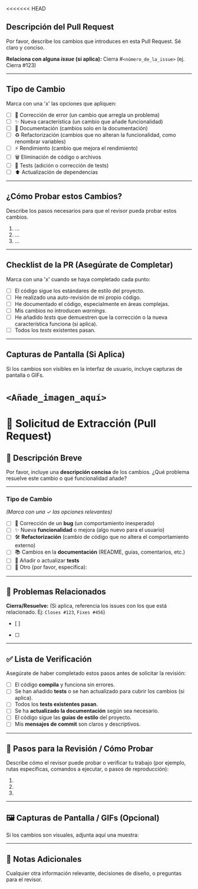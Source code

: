 <<<<<<< HEAD
## Descripción del Pull Request

Por favor, describe los cambios que introduces en esta Pull Request. Sé claro y conciso.

**Relaciona con alguna *issue* (si aplica):**
Cierra #`<número_de_la_issue>` (ej. Cierra #123)

---

## Tipo de Cambio

Marca con una 'x' las opciones que apliquen:

- [ ] 🐛 Corrección de error (un cambio que arregla un problema)
- [ ] ✨ Nueva característica (un cambio que añade funcionalidad)
- [ ] 📝 Documentación (cambios solo en la documentación)
- [ ] ♻️ Refactorización (cambios que no alteran la funcionalidad, como renombrar variables)
- [ ] ⚡ Rendimiento (cambio que mejora el rendimiento)
- [ ] 🗑️ Eliminación de código o archivos
- [ ] 🧪 Tests (adición o corrección de tests)
- [ ] ⬆️ Actualización de dependencias

---

## ¿Cómo Probar estos Cambios?

Describe los pasos necesarios para que el revisor pueda probar estos cambios.

1. ...
2. ...
3. ...

---

## Checklist de la PR (Asegúrate de Completar)

Marca con una 'x' cuando se haya completado cada punto:

- [ ] El código sigue los estándares de estilo del proyecto.
- [ ] He realizado una auto-revisión de mi propio código.
- [ ] He documentado el código, especialmente en áreas complejas.
- [ ] Mis cambios no introducen *warnings*.
- [ ] He añadido *tests* que demuestren que la corrección o la nueva característica funciona (si aplica).
- [ ] Todos los *tests* existentes pasan.

---

## Capturas de Pantalla (Si Aplica)

Si los cambios son visibles en la interfaz de usuario, incluye capturas de pantalla o GIFs.

`<Añade_imagen_aquí>`
=======
# 🚀 Solicitud de Extracción (Pull Request)

## 📝 Descripción Breve
Por favor, incluye una **descripción concisa** de los cambios. ¿Qué problema resuelve este cambio o qué funcionalidad añade?

---

### Tipo de Cambio
*(Marca con una $\checkmark$ las opciones relevantes)*

- [ ] 🐛 Corrección de un **bug** (un comportamiento inesperado)
- [ ] ✨ Nueva **funcionalidad** o mejora (algo nuevo para el usuario)
- [ ] 🛠️ **Refactorización** (cambio de código que no altera el comportamiento externo)
- [ ] 📚 Cambios en la **documentación** (README, guías, comentarios, etc.)
- [ ] 🧪 Añadir o actualizar **tests**
- [ ] 🧹 Otro (por favor, especifica):

---

## 🔗 Problemas Relacionados
**Cierra/Resuelve:** (Si aplica, referencia los issues con los que está relacionado. Ej: `Closes #123`, `Fixes #456`)
- [ ]
- [ ]

---

## ✅ Lista de Verificación
Asegúrate de haber completado estos pasos antes de solicitar la revisión:

- [ ] El código **compila** y funciona sin errores.
- [ ] Se han añadido **tests** o se han actualizado para cubrir los cambios (si aplica).
- [ ] Todos los **tests existentes pasan**.
- [ ] Se ha **actualizado la documentación** según sea necesario.
- [ ] El código sigue las **guías de estilo** del proyecto.
- [ ] Mis **mensajes de commit** son claros y descriptivos.

---

## 🧪 Pasos para la Revisión / Cómo Probar
Describe cómo el revisor puede probar o verificar tu trabajo (por ejemplo, rutas específicas, comandos a ejecutar, o pasos de reproducción):

1.
2.
3.

---

## 🖼️ Capturas de Pantalla / GIFs (Opcional)
Si los cambios son visuales, adjunta aquí una muestra:

---

## 💬 Notas Adicionales
Cualquier otra información relevante, decisiones de diseño, o preguntas para el revisor.
